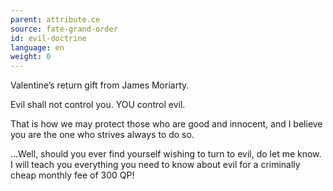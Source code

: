 ```yaml
---
parent: attribute.ce
source: fate-grand-order
id: evil-doctrine
language: en
weight: 0
---
```


Valentine’s return gift from James Moriarty.

Evil shall not control you.
YOU control evil.

That is how we may protect those who are good and innocent, and I believe you are the one who strives always to do so.

…Well, should you ever find yourself wishing to turn to evil, do let me know. I will teach you everything you need to know about evil for a criminally cheap monthly fee of 300 QP!
